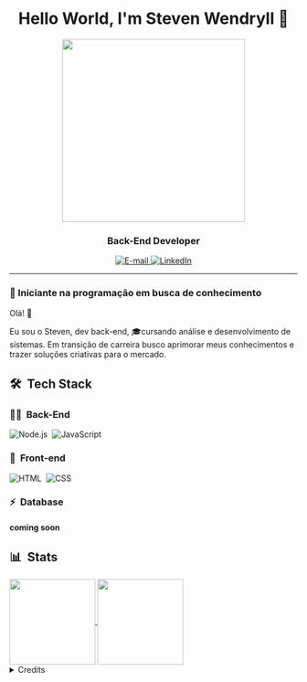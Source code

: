 <h1 align="center">
  Hello World, I'm Steven Wendryll 👋
</h1>

<div align="center">
<img height="320em" src="https://gifs.eco.br/wp-content/uploads/2022/11/gifs-de-programador-29.gif"/>
  
   <!-- <img height="350em" src="./.github/assets/cover_.png"/> -->
  <!-- <img height="380em" src="https://user-images.githubusercontent.com/70382532/138322189-2db8df52-9dcb-40a0-88a8-c365466bd33d.gif"/> -->
  
</div>

<h3 align="center">
  Back-End Developer
</h3>

<div align="center">
<p>
<a href="mailto:stevenwendryll@hotmail.com"><img src="https://img.shields.io/badge/-email-020114?style=for-the-badge&amp;logo=microsoft-outlook&amp;logoColor=EBD03E&amp;color:FFF" alt="E-mail">
</a>
<a href="https://www.linkedin.com/in/steven-wendryll-761b281b2/"><img src="https://img.shields.io/badge/-LinkedIn-020114?style=for-the-badge&amp;logo=linkedin&amp;logoColor=EBD03E&amp;color:FFF" alt="LinkedIn"></a>
</div>

---

### 🎯 Iniciante na programação em busca de conhecimento

Olá! 👋

Eu sou o Steven, dev back-end, 🎓cursando análise e desenvolvimento de sistemas. Em transição de carreira busco aprimorar meus conhecimentos e trazer soluções criativas para o mercado.

## 🛠 &nbsp;Tech Stack

### 👩‍💻 &nbsp;Back-End

![Node.js](https://img.shields.io/badge/Node%20js-339933?style=for-the-badge&logo=nodedotjs&logoColor=white)&nbsp;
![JavaScript](https://img.shields.io/badge/JavaScript-323330?style=for-the-badge&logo=javascript&logoColor=F7DF1E)&nbsp;

### 🎨 &nbsp;Front-end

![HTML](https://img.shields.io/badge/HTML5-E34F26?style=for-the-badge&logo=html5&logoColor=white)&nbsp;
![CSS](https://img.shields.io/badge/CSS3-1572B6?style=for-the-badge&logo=css3&logoColor=white)&nbsp;

### ⚡ &nbsp;Database

#### coming soon 

## 📊 &nbsp;Stats

<a href="https://github.com/anuraghazra/github-readme-stats">
  <img height=150 align="center" src="https://github-readme-stats.vercel.app/api?username=stevenwendryll&theme=dracula" />
</a>
<a href="https://github.com/anuraghazra/convoychat">
  <img height=150 align="center" src="https://github-readme-stats.vercel.app/api/top-langs?username=stevenwendryll&layout=compact&langs_count=8&card_width=320&theme=dracula" />
</a>

</div>

<details align="left">
  <summary>Credits</summary> 
  - GitHub Stats by <a href="https://github.com/anuraghazra/github-readme-stats">anuraghazra</a>

</details>
